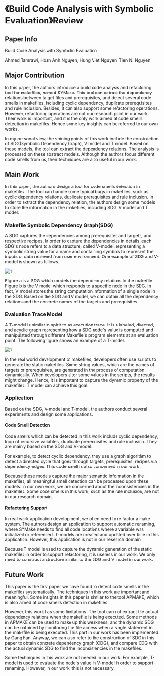# 《Build Code Analysis with Symbolic Evaluation》Review
## Paper Info
Build Code Analysis with Symbolic Evaluation

Ahmed Tamrawi, Hoan Anh Nguyen, Hung Viet Nguyen, Tien N. Nguyen

## Major Contribution
In this paper, the authors introduce a build code analysis and refactoring tool for makefiles, named SYMake. This tool can extract the dependency relations between target files and prerequisites, and detect several code smells in makefiles, including cyclic dependency, duplicate prerequisites and rule inclusion. Besides, it can also support some refactoring operations. However, refactoring operations are not our research point in our work. Their work is important, and it is the only work aimed at code smells detection in makefiles. Hence some key insights can be referred to our own works.

In my personal view, the shining points of this work include the construction of SDG(Symbolic Dependency Graph), V model and T model. Based on these models, the tool can extract the dependency relations. The analysis is processed on these abstract models.  Although the authors focus different code smells from us, their techniques are also useful in our work.

## Main Work
In this paper, the authors design a tool for code smells detection in makefiles. The tool can handle some typical bugs in makefiles, such as cyclic dependency relations, duplicate prerequisites and rule inclusion. In order to extract the dependency relation, the authors design some models to store the information in the makefiles, including SDG, V model and T model.

### Makefile Symbolic Dependency Graph(SDG)

A SDG captures the dependencies among prerequisites and targets, and respective recipes. In order to capture the dependencies in details, each SDG's node refers to a data structure, called V-model, representing a symbolic string value for a name and containing symbols to represent the inputs or data retrieved from user environment. One example of SDG and V-model is shown as follows.

![1](D:\HKUST\论文笔记\Pic\9.JPG)

Figure a is a SDG which models the dependency relations in the makefile. Figure b is the V model which responds to a specific node in the SDG. In fact, V model stores the string computation information of a single node in the SDG. Based on the SDG and V model, we can obtain all the dependency relations and the concrete names of the targets and prerequisites.

### Evaluation Trace Model

A T-model is similar in spirit to an execution trace. It is a labeled, directed, and acyclic graph representing how a SDG node's value is computed and manipulated through different Makefile's program elements at an evaluation point. The following figure shows an example of a T-model.

![1](D:\HKUST\论文笔记\Pic\10.JPG)

In the real world development of makefiles, developers often use scripts to generate the static makefiles. Some string values, which are the names of targets or prerequisites, are generated in the process of computation dynamically. When developers alter some values in the scripts, the results might change. Hence, it is important to capture the dynamic property of the makefiles. T model can achieve this goal.

### Application

Based on the SDG, V-model and T-model, the authors conduct several experiments and design some applications.

#### Code Smell Detection
Code smells which can be detected in this work include cyclic dependency, loop of recursive variables, duplicate prerequisites and rule inclusion. They are mainly based on the SDG and V-model.

For example, to detect cyclic dependency, they use a graph algorithm to detect a directed cycle that goes through targets, prerequisites, recipes via dependency edges. This code smell is also concerned in our work.

Because these models capture the major semantic information in the makefiles, all meaningful smell detection can be processed upon these models. In our own work, we are concerned about the inconsistencies in the makefiles. Some code smells in this work, such as the rule inclusion, are not in our research domain.

#### Refactoring Support
In real work application development, we often need to re factor a make system. The authors design an application to support automatic renaming, where SYMake needs to find all code locations where a variable was initialized or referenced. T-models are created and updated over time in this application. However, this application is not in our research domain.

Because T model is used to capture the dynamic generation of the static makefiles in order to support refactoring, it is useless in our work. We only need to construct a structure similar to the SDG and V model in our work.

## Future Work
This paper is the first paper we have found to detect code smells in the makefiles systematically. The techniques in this work are important and meaningful. Some insights in this paper is similar to the tool APMAKE, which is also aimed at code smells detection in makefiles.

However, this work has some limitations. The tool can not extract the actual dependency relations when the makefile is being executed. Some methods in APMAKE can be used to make up this weakness, and the dynamic SDG can be obtained by monitoring the file access when a single statement in the makefile is being executed. This part in our work has been implemented by Gang Fan. Anyway, we can also refer to the construction of SDG in this paper to obtain concrete dependency graph (CDG), and compare CDG with the actual dynamic SDG to find  the inconsistencies in the makefiles.

Some techniques in this work are not needed in our work. For example, T-model is used to evaluate the node's value in V-model in order to support renaming. However, in our work, this is not necessary.